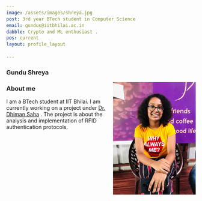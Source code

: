 ```yaml
---
image: /assets/images/shreya.jpg
post: 3rd year BTech student in Computer Science 
email: gundus@iitbhilai.ac.in
dabble: Crypto and ML enthusiast .
pos: current
layout: profile_layout

---
```


<!-- # Gundu Shreya -->
### Gundu Shreya

<img  align="right"  width="220"  height="300"  src="/assets/images/shreya.jpg" >

### About me 
I am a BTech student at IIT Bhilai.  I am currently working on a project under [Dr. Dhiman Saha](https://www.iitbhilai.ac.in/index.php?pid=dhiman) .  The project is about the analysis and implementation of RFID authentication protocols.

